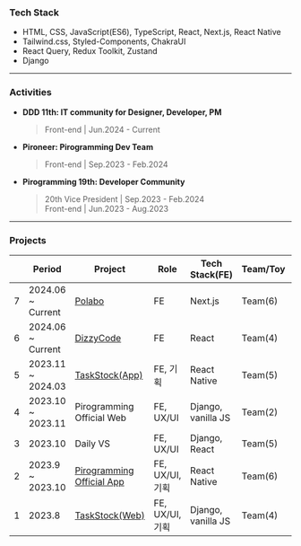 ### Tech Stack 
- HTML, CSS, JavaScript(ES6), TypeScript, React, Next.js, React Native   
- Tailwind.css, Styled-Components, ChakraUI   
- React Query, Redux Toolkit, Zustand
- Django   
<!--- **STRONG** | HTML, CSS, JavaScript(ES6), TypeScript, React, React Native
- **KNOWLEDGEABLE** | Next.js, Django -->
<!-- <div>
	<h4>Strong</h4>
	<img src="https://img.shields.io/badge/HTML5-E34F26?style=for-the-badge&logo=HTML5&logoColor=white"/>
	<img src="https://img.shields.io/badge/CSS3-1572B6?style=for-the-badge&logo=CSS3&logoColor=white"/>
 	<img src="https://img.shields.io/badge/sass-CC6699?style=for-the-badge&logo=sass&logoColor=white"> 
	<img src="https://img.shields.io/badge/JavaScript-F7DF1E?style=for-the-badge&logo=JavaScript&logoColor=black"/>
	<img src="https://img.shields.io/badge/React Native-61DAFB?style=for-the-badge&logo=React&logoColor=black"/>
	<img src="https://img.shields.io/badge/React-61DAFB?style=for-the-badge&logo=React&logoColor=black"/>
</div>	
<div>
	<h4>Knowledgeable</h4>
	<img src="https://img.shields.io/badge/TypeScript-3178C6?style=for-the-badge&logo=Typescript&logoColor=white"/>
 	<img src="https://img.shields.io/badge/Python-3776AB.svg?&style=for-the-badge&logo=Python&logoColor=white"/> 
	<img src="https://img.shields.io/badge/Django-092E20.svg?&style=for-the-badge&logo=Django&logoColor=white"/>
	<img src="https://img.shields.io/badge/Git-F05032.svg?&style=for-the-badge&logo=Git&logoColor=white"/>
 	<img src="https://img.shields.io/badge/NodeJS-339933.svg?&style=for-the-badge&logo=Node.js&logoColor=white"/> 
</div>
-->
<hr />

### Activities
- **DDD 11th: IT community for Designer, Developer, PM**
  > Front-end | Jun.2024 - Current
  
- **Pironeer: Pirogramming Dev Team**
  > Front-end | Sep.2023 - Feb.2024

- **Pirogramming 19th: Developer Community**
  > 20th Vice President | Sep.2023 - Feb.2024  
  > Front-end | Jun.2023 - Aug.2023
	
<hr />

### Projects
| | Period | Project | Role | Tech Stack(FE) | Team/Toy | Release | 
| --- | --- | --- | --- | --- | --- | --- |
| 7 | 2024.06 ~ Current | [Polabo](https://github.com/DDD-Community/DDD-11-Sonny-Polabo-FE) | FE | Next.js | Team(6) | https://polabo.site/ |
| 6 | 2024.06 ~ Current | [DizzyCode](https://github.com/DizzyCode2024/client) | FE | React | Team(4) | |
| 5 | 2023.11 ~ 2024.03 | [TaskStock(App)](https://github.com/TaskStock/client) | FE, 기획 | React Native | Team(5) | AppStore, PlayStore (closed) |
| 4 | 2023.10 ~ 2023.11 | Pirogramming Official Web | FE, UX/UI | Django, vanilla JS | Team(2) | https://pirogramming.com/ |
| 3 | 2023.10 | Daily VS | FE, UX/UI | Django, React | Team(5)| https://daily-vs.com/ |
| 2 | 2023.9 ~ 2023.10 | [Pirogramming Official App](https://github.com/Pironeer-APP/client) | FE, UX/UI, 기획 | React Native | Team(6) | AppStore, PlayStore |
| 1 | 2023.8 | [TaskStock(Web)](https://github.com/TaskStock/TaskStock) | FE, UX/UI, 기획 | Django, vanilla JS | Team(4) | https://task-stock.com/ (closed) |

<!-- ![](https://gh-hits.nomadcoders.workers.dev/view?username=hwanheejung) -->

<!-- ### Tools used 
<p>
	<img src="https://img.shields.io/badge/Git-F05032.svg?&style=for-the-badge&logo=Git&logoColor=white"/>
	<img src="https://img.shields.io/badge/PyCharm-000000.svg?&style=for-the-badge&logo=PyCharm&logoColor=white"/>
	<img src="https://img.shields.io/badge/VisualStudio-5C2D91.svg?&style=for-the-badge&logo=VisualStudio&logoColor=white"/>
	<img src="https://img.shields.io/badge/Eclipse-2C2255?style=for-the-badge&logo=EclipseIDE&logoColor=white"/>
	<img src="https://img.shields.io/badge/VisualStudioCode-007ACC?style=for-the-badge&logo=VisualStudioCode&logoColor=white"/>
</p>
<hr> -->

<!-- ## BJ profile	
[![Solved.ac Profile](http://mazassumnida.wtf/api/v2/generate_badge?boj=hwanheejung)](https://solved.ac/hwanheejung/)
 -->
